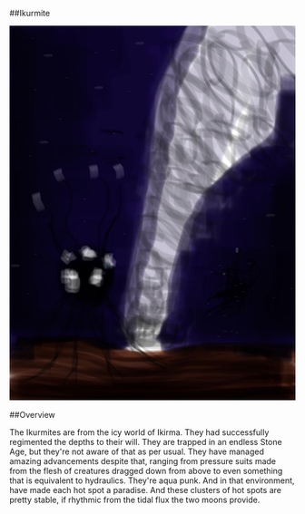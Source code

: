 ##Ikurmite

![Blotchy Ice World](/Stellar_Abyss_Setting_Bible/Photo_Directory/Ikirmite.jpg "Blotchy Ice World")

##Overview

The Ikurmites are from the icy world of Ikirma.  They had successfully regimented the depths to their will.  They are trapped in an endless Stone Age, but they're not aware of that as per usual.  They have managed amazing advancements despite that, ranging from pressure suits made from the flesh of creatures dragged down from above to even something that is equivalent to hydraulics.  They're aqua punk.   And in that environment, have made each hot spot a paradise.  And these clusters of hot spots are pretty stable, if rhythmic from the tidal flux the two moons provide.
